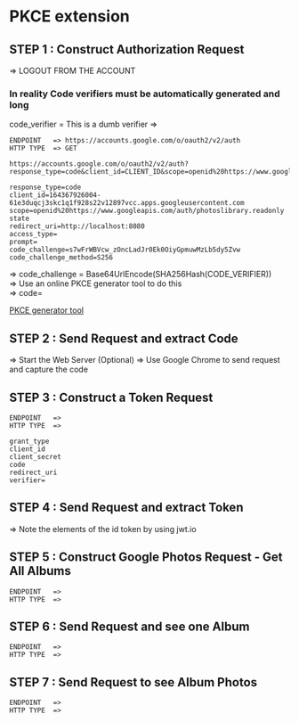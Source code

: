 # PKCE extension

## STEP 1 : Construct Authorization Request

=> LOGOUT FROM THE ACCOUNT

### In reality Code verifiers must be automatically generated and long

code_verifier = This is a dumb verifier =>

```less
ENDPOINT   => https://accounts.google.com/o/oauth2/v2/auth
HTTP TYPE  => GET

https://accounts.google.com/o/oauth2/v2/auth?response_type=code&client_id=CLIENT_ID&scope=openid%20https://www.googleapis.com/auth/photoslibrary.readonly&state=state123&redirect_uri=http://localhost:8080&code_challenge=CODE_CHALLENGE&code_challenge_method=S256

response_type=code
client_id=164367926004-61e3duqcj3skc1q1f928s22v12897vcc.apps.googleusercontent.com
scope=openid%20https://www.googleapis.com/auth/photoslibrary.readonly
state
redirect_uri=http://localhost:8080
access_type=
prompt=
code_challenge=s7wFrWBVcw_zOncLadJr0Ek0OiyGpmuwMzLb5dy5Zvw
code_challenge_method=S256
```

=> code_challenge = Base64UrlEncode(SHA256Hash(CODE_VERIFIER))\
=> Use an online PKCE generator tool to do this\
=> code=

[PKCE generator tool](https://tonyxu-io.github.io/pkce-generator/)

## STEP 2 : Send Request and extract Code

=> Start the Web Server (Optional)
=> Use Google Chrome to send request and capture the code

## STEP 3 : Construct a Token Request

```less
ENDPOINT   =>
HTTP TYPE  =>

grant_type
client_id
client_secret
code
redirect_uri
verifier=
```

## STEP 4 : Send Request and extract Token

=> Note the elements of the id token by using jwt.io

## STEP 5 : Construct Google Photos Request - Get All Albums

```less
ENDPOINT   => 
HTTP TYPE  =>  
```

## STEP 6 : Send Request and see one Album

```less
ENDPOINT   => 
HTTP TYPE  =>  
```

## STEP 7 : Send Request to see Album Photos

```less
ENDPOINT   => 
HTTP TYPE  =>  
```
